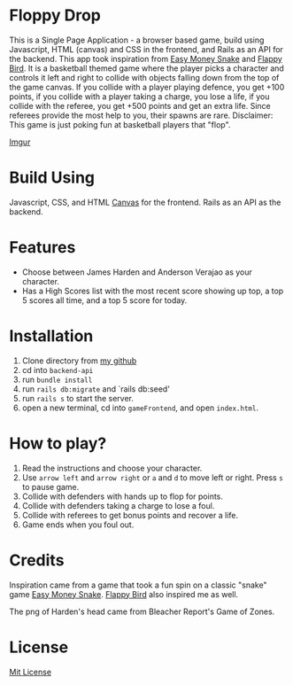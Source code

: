 # Floppy Drop

This is a Single Page Application - a browser based game, build using Javascript, HTML (canvas) and CSS in the frontend, and Rails as an API for the backend. This app took inspiration from [Easy Money Snake](http://easymoneysnake.com/) and [Flappy Bird](https://flappybird.io/). It is a basketball themed game where the player picks a character and controls it left and right to collide with objects falling down from the top of the game canvas. If you collide with a player playing defence, you get +100 points, if you collide with a player taking a charge, you lose a life, if you collide with the referee, you get +500 points and get an extra life. Since referees provide the most help to you, their spawns are rare. Disclaimer: This game is just poking fun at basketball players that "flop".

[Imgur](https://imgur.com/37qaafC)

# Build Using

Javascript, CSS, and HTML [Canvas](https://www.w3schools.com/html/html5_canvas.asp) for the frontend.
Rails as an API as the backend.

# Features

- Choose between James Harden and Anderson Verajao as your character.
- Has a High Scores list with the most recent score showing up top, a top 5 scores all time, and a top 5 score for today.

# Installation

1. Clone directory from [my github](https://github.com/michaelcheny/Javascript-project)
2. cd into `backend-api`
3. run `bundle install`
4. run `rails db:migrate` and `rails db:seed'
5. run `rails s` to start the server.
6. open a new terminal, cd into `gameFrontend`, and open `index.html`.

# How to play?

1. Read the instructions and choose your character.
2. Use `arrow left` and `arrow right` or `a` and `d` to move left or right. Press `s` to pause game.
3. Collide with defenders with hands up to flop for points.
4. Collide with defenders taking a charge to lose a foul.
5. Collide with referees to get bonus points and recover a life.
6. Game ends when you foul out.

# Credits

Inspiration came from a game that took a fun spin on a classic "snake" game [Easy Money Snake](http://easymoneysnake.com/). [Flappy Bird](https://flappybird.io/) also inspired me as well.

The png of Harden's head came from Bleacher Report's Game of Zones.

# License

[Mit License](https://github.com/michaelcheny/Javascript-project/blob/master/LICENSE)
